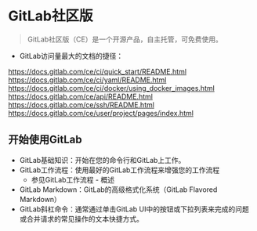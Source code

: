 # GitLab社区版

> GitLab社区版（CE）是一个开源产品，自主托管，可免费使用。

- GitLab访问量最大的文档的捷径：

https://docs.gitlab.com/ce/ci/quick_start/README.html
https://docs.gitlab.com/ce/ci/yaml/README.html
https://docs.gitlab.com/ce/ci/docker/using_docker_images.html
https://docs.gitlab.com/ce/api/README.html
https://docs.gitlab.com/ce/ssh/README.html
https://docs.gitlab.com/ce/user/project/pages/index.html

## 开始使用GitLab

- GitLab基础知识：开始在您的命令行和GitLab上工作。
- GitLab工作流程：使用最好的GitLab工作流程来增强您的工作流程
  - 参见GitLab工作流程 - 概述
- GitLab Markdown：GitLab的高级格式化系统（GitLab Flavored Markdown）
- GitLab斜杠命令：通常通过单击GitLab UI中的按钮或下拉列表来完成的问题或合并请求的常见操作的文本快捷方式。

##
